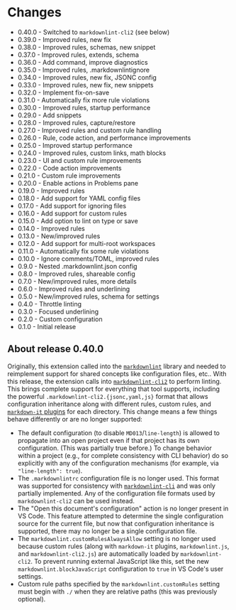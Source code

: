 # Changes

* 0.40.0 - Switched to `markdownlint-cli2` (see below)
* 0.39.0 - Improved rules, new fix
* 0.38.0 - Improved rules, schemas, new snippet
* 0.37.0 - Improved rules, extends, schema
* 0.36.0 - Add command, improve diagnostics
* 0.35.0 - Improved rules, .markdownlintignore
* 0.34.0 - Improved rules, new fix, JSONC config
* 0.33.0 - Improved rules, new fix, new snippets
* 0.32.0 - Implement fix-on-save
* 0.31.0 - Automatically fix more rule violations
* 0.30.0 - Improved rules, startup performance
* 0.29.0 - Add snippets
* 0.28.0 - Improved rules, capture/restore
* 0.27.0 - Improved rules and custom rule handling
* 0.26.0 - Rule, code action, and performance improvements
* 0.25.0 - Improved startup performance
* 0.24.0 - Improved rules, custom links, math blocks
* 0.23.0 - UI and custom rule improvements
* 0.22.0 - Code action improvements
* 0.21.0 - Custom rule improvements
* 0.20.0 - Enable actions in Problems pane
* 0.19.0 - Improved rules
* 0.18.0 - Add support for YAML config files
* 0.17.0 - Add support for ignoring files
* 0.16.0 - Add support for custom rules
* 0.15.0 - Add option to lint on type or save
* 0.14.0 - Improved rules
* 0.13.0 - New/improved rules
* 0.12.0 - Add support for multi-root workspaces
* 0.11.0 - Automatically fix some rule violations
* 0.10.0 - Ignore comments/TOML, improved rules
* 0.9.0 - Nested .markdownlint.json config
* 0.8.0 - Improved rules, shareable config
* 0.7.0 - New/improved rules, more details
* 0.6.0 - Improved rules and underlining
* 0.5.0 - New/improved rules, schema for settings
* 0.4.0 - Throttle linting
* 0.3.0 - Focused underlining
* 0.2.0 - Custom configuration
* 0.1.0 - Initial release

## About release 0.40.0

Originally, this extension called into the [`markdownlint`](https://github.com/DavidAnson/markdownlint) library and needed to reimplement support for shared concepts like configuration files, etc.. With this release, the extension calls into [`markdownlint-cli2`](https://github.com/DavidAnson/markdownlint-cli2) to perform linting. This brings complete support for everything that tool supports, including the powerful `.markdownlint-cli2.{jsonc,yaml,js}` format that allows configuration inheritance along with different rules, custom rules, and [`markdown-it` plugins](https://www.npmjs.com/search?q=keywords:markdown-it-plugin) for each directory. This change means a few things behave differently or are no longer supported:

* The default configuration (to disable `MD013`/`line-length`) is allowed to propagate into an open project even if that project has its own configuration. (This was partially true before.) To change behavior within a project (e.g., for complete consistency with CLI behavior) do so explicitly with any of the configuration mechanisms (for example, via `"line-length": true`).
* The `.markdownlintrc` configuration file is no longer used. This format was supported for consistency with [`markdownlint-cli`](https://github.com/igorshubovych/markdownlint-cli) and was only partially implemented. Any of the configuration file formats used by `markdownlint-cli2` can be used instead.
* The "Open this document's configuration" action is no longer present in VS Code. This feature attempted to determine the single configuration source for the current file, but now that configuration inheritance is supported, there may no longer be a single configuration file.
* The `markdownlint.customRulesAlwaysAllow` setting is no longer used because custom rules (along with `markdown-it` plugins, `markdownlint.js`, and `markdownlint-cli2.js`) are automatically loaded by `markdownlint-cli2`. To prevent running external JavaScript like this, set the new `markdownlint.blockJavaScript` configuration to `true` in VS Code's user settings.
* Custom rule paths specified by the `markdownlint.customRules` setting must begin with `./` when they are relative paths (this was previously optional).

<!-- markdownlint-disable-file required-headings -->
